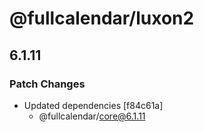 # @fullcalendar/luxon2

## 6.1.11

### Patch Changes

- Updated dependencies [f84c61a]
  - @fullcalendar/core@6.1.11
